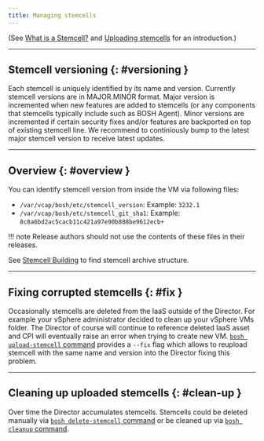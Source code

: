 ```yaml
---
title: Managing stemcells
---
```


(See [What is a Stemcell?](stemcell.md) and [Uploading stemcells](uploading-stemcells.md) for an introduction.)

---
## Stemcell versioning {: #versioning }

Each stemcell is uniquely identified by its name and version. Currently stemcell versions are in MAJOR.MINOR format. Major version is incremented when new features are added to stemcells (or any components that stemcells typically include such as BOSH Agent). Minor versions are incremented if certain security fixes and/or features are backported on top of existing stemcell line. We recommend to continiously bump to the latest major stemcell version to receive latest updates.

---
## Overview {: #overview }

You can identify stemcell version from inside the VM via following files:

- `/var/vcap/bosh/etc/stemcell_version`: Example: `3232.1`
- `/var/vcap/bosh/etc/stemcell_git_sha1`: Example: `8c8a6bd2ac5cacb11c421a97e90b888be9612ecb+`

!!! note
    Release authors should not use the contents of these files in their releases.

See [Stemcell Building](build-stemcell.md#tarball-structure) to find stemcell archive structure.

---
## Fixing corrupted stemcells {: #fix }

Occasionally stemcells are deleted from the IaaS outside of the Director. For example your vSphere administrator decided to clean up your vSphere VMs folder. The Director of course will continue to reference deleted IaaS asset and CPI will eventually raise an error when trying to create new VM. [`bosh upload-stemcell` command](cli-v2.md#upload-stemcell) provides a `--fix` flag which allows to reupload stemcell with the same name and version into the Director fixing this problem.

---
## Cleaning up uploaded stemcells {: #clean-up }

Over time the Director accumulates stemcells. Stemcells could be deleted manually via [`bosh delete-stemcell` command](cli-v2.md#delete-stemcell) or be cleaned up via [`bosh cleanup` command](cli-v2.md#clean-up).
